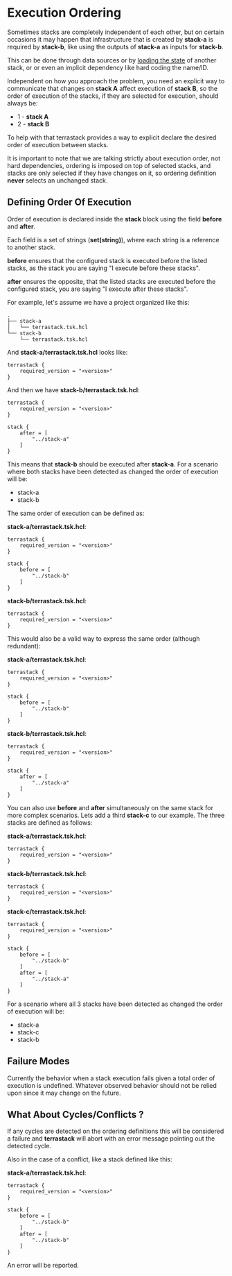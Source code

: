 # Execution Ordering

Sometimes stacks are completely independent of each other, but on
certain occasions it may happen that infrastructure that is created
by **stack-a** is required by **stack-b**, like using the outputs
of **stack-a** as inputs for **stack-b**.

This can be done through data sources or
by [loading the state](https://www.terraform.io/docs/language/state/remote-state-data.html)
of another stack, or or even an implicit dependency like hard coding the name/ID.

Independent on how you approach the problem, you need
an explicit way to communicate that changes on **stack A** affect execution of
**stack B**, so the order of execution of the stacks, if they are
selected for execution, should always be:

* 1 - **stack A**
* 2 - **stack B**

To help with that terrastack provides a way to explicit declare
the desired order of execution between stacks.

It is important to note that we are talking strictly about execution
order, not hard dependencies, ordering is imposed on top of selected
stacks, and stacks are only selected if they have changes on it,
so ordering definition **never** selects an unchanged stack.


## Defining Order Of Execution

Order of execution is declared inside the **stack** block using the
field **before** and **after**. 

Each field is a set of strings (**set(string)**),
where each string is a reference to another stack.

**before** ensures that the configured stack is executed before the
listed stacks, as the stack you are saying "I execute before these stacks".

**after** ensures the opposite, that the listed stacks are executed before
the configured stack, you are saying "I execute after these stacks".

For example, let's assume we have a project organized like this:

```
.
├── stack-a
│   └── terrastack.tsk.hcl
└── stack-b
    └── terrastack.tsk.hcl
```

And **stack-a/terrastack.tsk.hcl** looks like:

```
terrastack {
    required_version = "<version>"
}
```

And then we have **stack-b/terrastack.tsk.hcl**:

```
terrastack {
    required_version = "<version>"
}

stack {
    after = [
        "../stack-a"
    ]
}
```

This means that **stack-b** should be executed after **stack-a**.
For a scenario where both stacks have been detected as changed
the order of execution will be:

* stack-a
* stack-b

The same order of execution can be defined as:

**stack-a/terrastack.tsk.hcl**:

```
terrastack {
    required_version = "<version>"
}

stack {
    before = [
        "../stack-b"
    ]
}
```

**stack-b/terrastack.tsk.hcl**:

```
terrastack {
    required_version = "<version>"
}
```

This would also be a valid way to express the same order (although redundant):

**stack-a/terrastack.tsk.hcl**:

```
terrastack {
    required_version = "<version>"
}

stack {
    before = [
        "../stack-b"
    ]
}
```

**stack-b/terrastack.tsk.hcl**:

```
terrastack {
    required_version = "<version>"
}

stack {
    after = [
        "../stack-a"
    ]
}
```

You can also use **before** and **after** simultaneously on the same
stack for more complex scenarios. Lets add a third **stack-c** to our example.
The three stacks are defined as follows:

**stack-a/terrastack.tsk.hcl**:

```
terrastack {
    required_version = "<version>"
}
```

**stack-b/terrastack.tsk.hcl**:

```
terrastack {
    required_version = "<version>"
}
```

**stack-c/terrastack.tsk.hcl**:

```
terrastack {
    required_version = "<version>"
}

stack {
    before = [
        "../stack-b"
    ]
    after = [
        "../stack-a"
    ]
}
```

For a scenario where all 3 stacks have been detected as changed
the order of execution will be:

* stack-a
* stack-c
* stack-b


## Failure Modes

Currently the behavior when a stack execution fails given a total order of
execution is undefined. Whatever observed behavior should not be relied upon
since it may change on the future.


## What About Cycles/Conflicts ?

If any cycles are detected on the ordering definitions this will be
considered a failure and **terrastack** will abort with an
error message pointing out the detected cycle.

Also in the case of a conflict, like a stack defined like this:

**stack-a/terrastack.tsk.hcl**:

```
terrastack {
    required_version = "<version>"
}

stack {
    before = [
        "../stack-b"
    ]
    after = [
        "../stack-b"
    ]
}
```

An error will be reported.

